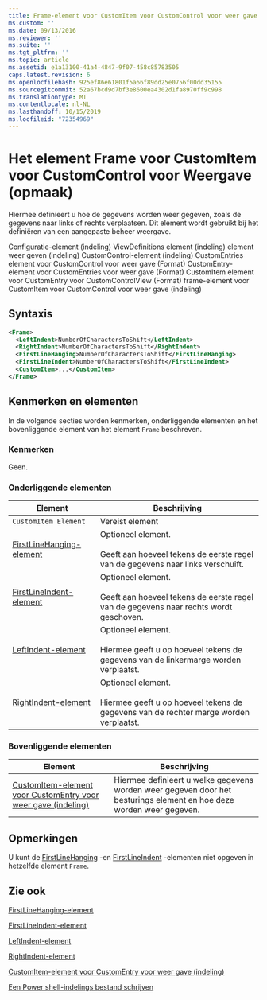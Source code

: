 ```yaml
---
title: Frame-element voor CustomItem voor CustomControl voor weer gave (indeling) | Microsoft Docs
ms.custom: ''
ms.date: 09/13/2016
ms.reviewer: ''
ms.suite: ''
ms.tgt_pltfrm: ''
ms.topic: article
ms.assetid: e1a13100-41a4-4847-9f07-458c85783505
caps.latest.revision: 6
ms.openlocfilehash: 925ef86e61801f5a66f89dd25e0756f00dd35155
ms.sourcegitcommit: 52a67bcd9d7bf3e8600ea4302d1fa8970ff9c998
ms.translationtype: MT
ms.contentlocale: nl-NL
ms.lasthandoff: 10/15/2019
ms.locfileid: "72354969"
---
```

# <a name="frame-element-for-customitem-for-customcontrol-for-view-format"></a>Het element Frame voor CustomItem voor CustomControl voor Weergave (opmaak)

Hiermee definieert u hoe de gegevens worden weer gegeven, zoals de gegevens naar links of rechts verplaatsen. Dit element wordt gebruikt bij het definiëren van een aangepaste beheer weergave.

Configuratie-element (indeling) ViewDefinitions element (indeling) element weer geven (indeling) CustomControl-element (indeling) CustomEntries element voor CustomControl voor weer gave (Format) CustomEntry-element voor CustomEntries voor weer gave (Format) CustomItem element voor CustomEntry voor CustomControlView (Format) frame-element voor CustomItem voor CustomControl voor weer gave (indeling)

## <a name="syntax"></a>Syntaxis

```xml
<Frame>
  <LeftIndent>NumberOfCharactersToShift</LeftIndent>
  <RightIndent>NumberOfCharactersToShift</RightIndent>
  <FirstLineHanging>NumberOfCharactersToShift</FirstLineHanging>
  <FirstLineIndent>NumberOfCharactersToShift</FirstLineIndent>
  <CustomItem>...</CustomItem>
</Frame>
```

## <a name="attributes-and-elements"></a>Kenmerken en elementen

In de volgende secties worden kenmerken, onderliggende elementen en het bovenliggende element van het element `Frame` beschreven.

### <a name="attributes"></a>Kenmerken

Geen.

### <a name="child-elements"></a>Onderliggende elementen

|Element|Beschrijving|
|-------------|-----------------|
|`CustomItem Element`|Vereist element|
|[FirstLineHanging-element](./firstlinehanging-element-for-frame-for-customcontrol-for-view-format.md)|Optioneel element.<br /><br /> Geeft aan hoeveel tekens de eerste regel van de gegevens naar links verschuift.|
|[FirstLineIndent-element](./firstlineindent-element-for-frame-for-customcontrol-for-view-format.md)|Optioneel element.<br /><br /> Geeft aan hoeveel tekens de eerste regel van de gegevens naar rechts wordt geschoven.|
|[LeftIndent-element](./leftindent-element-for-frame-for-customcontrol-for-view-format.md)|Optioneel element.<br /><br /> Hiermee geeft u op hoeveel tekens de gegevens van de linkermarge worden verplaatst.|
|[RightIndent-element](./rightindent-element-for-frame-for-customcontrol-for-view-format.md)|Optioneel element.<br /><br /> Hiermee geeft u op hoeveel tekens de gegevens van de rechter marge worden verplaatst.|

### <a name="parent-elements"></a>Bovenliggende elementen

|Element|Beschrijving|
|-------------|-----------------|
|[CustomItem-element voor CustomEntry voor weer gave (indeling)](./customitem-element-for-customentry-for-customcontrol-for-view-format.md)|Hiermee definieert u welke gegevens worden weer gegeven door het besturings element en hoe deze worden weer gegeven.|

## <a name="remarks"></a>Opmerkingen

U kunt de [FirstLineHanging](./firstlinehanging-element-for-frame-for-customcontrol-for-view-format.md) -en [FirstLineIndent](./firstlineindent-element-for-frame-for-customcontrol-for-view-format.md) -elementen niet opgeven in hetzelfde element `Frame`.

## <a name="see-also"></a>Zie ook

[FirstLineHanging-element](./firstlinehanging-element-for-frame-for-customcontrol-for-view-format.md)

[FirstLineIndent-element](./firstlineindent-element-for-frame-for-customcontrol-for-view-format.md)

[LeftIndent-element](./leftindent-element-for-frame-for-customcontrol-for-view-format.md)

[RightIndent-element](./rightindent-element-for-frame-for-customcontrol-for-view-format.md)

[CustomItem-element voor CustomEntry voor weer gave (indeling)](./customitem-element-for-customentry-for-customcontrol-for-view-format.md)

[Een Power shell-indelings bestand schrijven](./writing-a-powershell-formatting-file.md)
